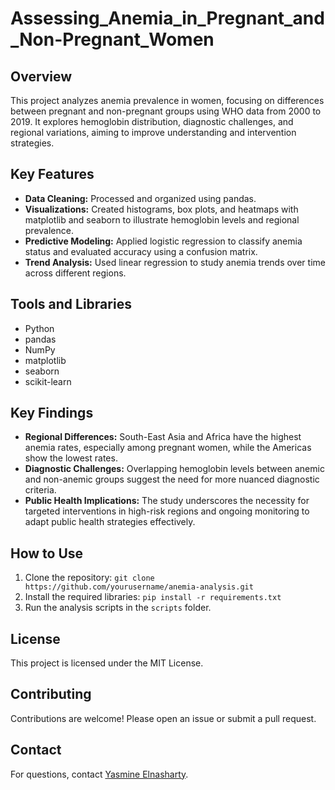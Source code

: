 # Assessing_Anemia_in_Pregnant_and_Non-Pregnant_Women

## Overview
This project analyzes anemia prevalence in women, focusing on differences between pregnant and non-pregnant groups using WHO data from 2000 to 2019. It explores hemoglobin distribution, diagnostic challenges, and regional variations, aiming to improve understanding and intervention strategies.

## Key Features
- **Data Cleaning:** Processed and organized using pandas.
- **Visualizations:** Created histograms, box plots, and heatmaps with matplotlib and seaborn to illustrate hemoglobin levels and regional prevalence.
- **Predictive Modeling:** Applied logistic regression to classify anemia status and evaluated accuracy using a confusion matrix.
- **Trend Analysis:** Used linear regression to study anemia trends over time across different regions.

## Tools and Libraries
- Python
- pandas
- NumPy
- matplotlib
- seaborn
- scikit-learn

## Key Findings
- **Regional Differences:** South-East Asia and Africa have the highest anemia rates, especially among pregnant women, while the Americas show the lowest rates.
- **Diagnostic Challenges:** Overlapping hemoglobin levels between anemic and non-anemic groups suggest the need for more nuanced diagnostic criteria.
- **Public Health Implications:** The study underscores the necessity for targeted interventions in high-risk regions and ongoing monitoring to adapt public health strategies effectively.

## How to Use
1. Clone the repository: `git clone https://github.com/yourusername/anemia-analysis.git`
2. Install the required libraries: `pip install -r requirements.txt`
3. Run the analysis scripts in the `scripts` folder.

## License
This project is licensed under the MIT License.

## Contributing
Contributions are welcome! Please open an issue or submit a pull request.

## Contact
For questions, contact [Yasmine Elnasharty](elnashartyasmine@gmail.com).
